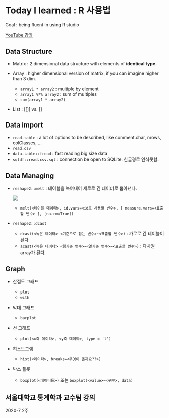 # Today I learned : R 사용법

Goal : being fluent in using R studio

[YouTube 강좌](https://www.youtube.com/watch?v=dR8vopZEzkk&list=PLdWOeFZS0Yp8az2A6Z7cNpOmt6IjaHzyA)

## Data Structure

* Matrix :  2 dimensional data structure with elements of **identical type.** 

* Array : higher dimensional version of matrix, if you can imagine higher than 3 dim.
  * `array1 * array2` : multiple by element
  * `array1 %*% array2` : sum of multiples
  * `sum(array1 * array2)`
* List : [[]]  vs. []

## Data import

- `read.table` : a lot of options to be described, like comment.char, nrows, colClasses, ...
- `read.csv`
- `data.table::fread` : fast reading big size data
- `sqldf::read.csv.sql` : connection be open to SQLite. 한글경로 인식못함.

## Data Managing

- `reshape2::melt` : 테이블을 녹여내어 세로로 긴 데이터로 뽑아낸다.

  ![](https://ae01.alicdn.com/kf/HTB1q6b3JpXXXXcBXVXXq6xXFXXXL/mini-induction-gold-melting-furnace-for-2kg-4kg-6kg-8kg.jpg)

  - `melt(<테이블 데이타>, id.vars=<id로 사용할 변수>, [ measure.vars=<표출할 변수> ], [na.rm=True])`

- `reshape2::dcast`
  - `dcast(<녹은 데이타> <기준으로 잡는 변수>~<표출할 변수>)` : 가로로 긴 테이블이 된다.
  - `acast(<녹은 데이타> <행기준 변수>~<열기준 변수>~<표출할 변수>)` : 다차원 array가 된다.

## Graph

- 산점도 그래프
  - `plot`
  - `with`
- 막대 그래프
  - `barplot`
- 선 그래프
  - `plot(<x축 데이타>, <y축 데이타>, type = 'l')`

- 히스토그램
  - `hist(<데이타>, breaks=<무엇이 올까요??>)`

- 박스 플롯
  - `boxplot(<데이터들>)` 또는 `boxplot(<value>~<구분>, data)`



## 서울대학교 통계학과 교수팀 강의

2020-7 2주